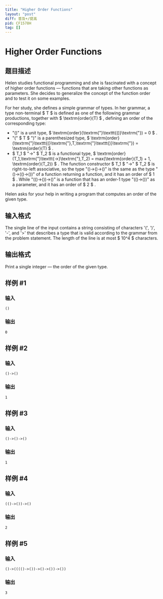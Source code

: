 ```yaml
---
title: "Higher Order Functions"
layout: "post"
diff: 普及+/提高
pid: CF1578H
tag: []
---
```


# Higher Order Functions

## 题目描述

Helen studies functional programming and she is fascinated with a concept of higher order functions — functions that are taking other functions as parameters. She decides to generalize the concept of the function order and to test it on some examples.

For her study, she defines a simple grammar of types. In her grammar, a type non-terminal $ T $ is defined as one of the following grammar productions, together with $ \textrm{order}(T) $ , defining an order of the corresponding type:

- "()" is a unit type, $ \textrm{order}(\textrm{"}\texttt{()}\textrm{"}) = 0 $ .
- "(" $ T $ ")" is a parenthesized type, $ \textrm{order}(\textrm{"}\texttt{(}\textrm{"}\,T\,\textrm{"}\texttt{)}\textrm{"}) = \textrm{order}(T) $ .
- $ T_1 $ "-&gt;" $ T_2 $ is a functional type, $ \textrm{order}(T_1\,\textrm{"}\texttt{->}\textrm{"}\,T_2) = max(\textrm{order}(T_1) + 1, \textrm{order}(T_2)) $ . The function constructor $ T_1 $ "-&gt;" $ T_2 $ is right-to-left associative, so the type "()-&gt;()-&gt;()" is the same as the type "()-&gt;(()-&gt;())" of a function returning a function, and it has an order of $ 1 $ . While "(()-&gt;())-&gt;()" is a function that has an order-1 type "(()-&gt;())" as a parameter, and it has an order of $ 2 $ .

Helen asks for your help in writing a program that computes an order of the given type.

## 输入格式

The single line of the input contains a string consisting of characters '(', ')', '-', and '&gt;' that describes a type that is valid according to the grammar from the problem statement. The length of the line is at most $ 10^4 $ characters.

## 输出格式

Print a single integer — the order of the given type.

## 样例 #1

### 输入

```
()
```

### 输出

```
0
```

## 样例 #2

### 输入

```
()->()
```

### 输出

```
1
```

## 样例 #3

### 输入

```
()->()->()
```

### 输出

```
1
```

## 样例 #4

### 输入

```
(()->())->()
```

### 输出

```
2
```

## 样例 #5

### 输入

```
()->(((()->())->()->())->())
```

### 输出

```
3
```

